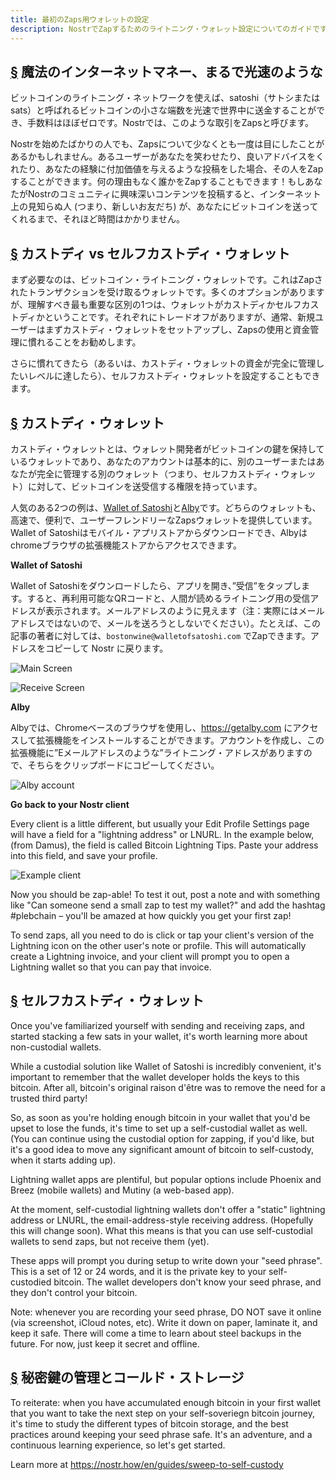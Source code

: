 ```yaml
---
title: 最初のZaps用ウォレットの設定
description: NostrでZapするためのライトニング・ウォレット設定についてのガイドです。
---
```


## [§](#magic-internet-money) 魔法のインターネットマネー、まるで光速のような

ビットコインのライトニング・ネットワークを使えば、satoshi（サトシまたは sats）と呼ばれるビットコインの小さな端数を光速で世界中に送金することができ、手数料はほぼゼロです。Nostrでは、このような取引をZapsと呼びます。

Nostrを始めたばかりの人でも、Zapsについて少なくとも一度は目にしたことがあるかもしれません。あるユーザーがあなたを笑わせたり、良いアドバイスをくれたり、あなたの経験に付加価値を与えるような投稿をした場合、その人をZapすることができます。何の理由もなく誰かをZapすることもできます！もしあなたがNostrのコミュニティに興味深いコンテンツを投稿すると、インターネット上の見知らぬ人 (つまり、新しいお友だち) が、あなたにビットコインを送ってくれるまで、それほど時間はかかりません。

## [§](#custodial-vs-self) カストディ vs セルフカストディ・ウォレット

まず必要なのは、ビットコイン・ライトニング・ウォレットです。これはZapされたトランザクションを受け取るウォレットです。多くのオプションがありますが、理解すべき最も重要な区別の1つは、ウォレットがカストディかセルフカストディかということです。それぞれにトレードオフがありますが、通常、新規ユーザーはまずカストディ・ウォレットをセットアップし、Zapsの使用と資金管理に慣れることをお勧めします。

さらに慣れてきたら（あるいは、カストディ・ウォレットの資金が完全に管理したいレベルに達したら）、セルフカストディ・ウォレットを設定することもできます。

## [§](#custodial) カストディ・ウォレット

カストディ・ウォレットとは、ウォレット開発者がビットコインの鍵を保持しているウォレットであり、あなたのアカウントは基本的に、別のユーザーまたはあなたが完全に管理する別のウォレット（つまり、セルフカストディ・ウォレット）に対して、ビットコインを送受信する権限を持っています。

人気のある2つの例は、[Wallet of Satoshi](https://www.walletofsatoshi.com/)と[Alby](https://getalby.com)です。どちらのウォレットも、高速で、便利で、ユーザーフレンドリーなZapsウォレットを提供しています。Wallet of Satoshiはモバイル・アプリストアからダウンロードでき、Albyはchromeブラウザの拡張機能ストアからアクセスできます。

**Wallet of Satoshi**

Wallet of Satoshiをダウンロードしたら、アプリを開き、”受信”をタップします。すると、再利用可能なQRコードと、人間が読めるライトニング用の受信アドレスが表示されます。メールアドレスのように見えます（注：実際にはメールアドレスではないので、メールを送ろうとしないでください）。たとえば、この記事の著者に対しては、`bostonwine@walletofsatoshi.com` でZapできます。アドレスをコピーして Nostr に戻ります。

![Main Screen](https://cdn.nostr.build/i/955e1fd028d64941b80ed0b423a07541a2af8f14919c73e0add93511e3620477.jpg)

![Receive Screen](https://cdn.nostr.build/i/2d4f6ffa7a237cf93fca9aff37eca0011ba473b8f3da013f5fda786c93693b87.jpg)

**Alby**

Albyでは、Chromeベースのブラウザを使用し、https://getalby.com にアクセスして拡張機能をインストールすることができます。アカウントを作成し、この拡張機能に”Eメールアドレスのような”ライトニング・アドレスがありますので、そちらをクリップボードにコピーしてください。

![Alby account](https://cdn.nostr.build/i/fee9ab21c94221a9f9573c41e8e85a97b1ecafd18e22f52cf276d31a67a58664.png)

**Go back to your Nostr client**

Every client is a little different, but usually your Edit Profile Settings page will have a field for a "lightning address" or LNURL. In the example below, (from Damus), the field is called Bitcoin Lightning Tips. Paste your address into this field, and save your profile.

![Example client](https://cdn.nostr.build/i/34241da3022d061a8159268f05e0cb3c8aa53934a55c5cc8c76effbfc7b625cc.jpg)

Now you should be zap-able! To test it out, post a note and with something like "Can someone send a small zap to test my wallet?" and add the hashtag #plebchain – you'll be amazed at how quickly you get your first zap!

To send zaps, all you need to do is click or tap your client's version of the Lightning icon on the other user's note or profile. This will automatically create a Lightning invoice, and your client will prompt you to open a Lightning wallet so that you can pay that invoice.

## [§](#self-custody) セルフカストディ・ウォレット

Once you've familiarized yourself with sending and receiving zaps, and started stacking a few sats in your wallet, it's worth learning more about non-custodial wallets.

While a custodial solution like Wallet of Satoshi is incredibly convenient, it's important to remember that the wallet developer holds the keys to this bitcoin. After all, bitcoin's original raison d'être was to remove the need for a trusted third party!

So, as soon as you're holding enough bitcoin in your wallet that you'd be upset to lose the funds, it's time to set up a self-custodial wallet as well. (You can continue using the custodial option for zapping, if you'd like, but it's a good idea to move any significant amount of bitcoin to self-custody, when it starts adding up).

Lightning wallet apps are plentiful, but popular options include Phoenix and Breez (mobile wallets) and Mutiny (a web-based app).

At the moment, self-custodial lightning wallets don't offer a "static" lightning address or LNURL, the email-address-style receiving address. (Hopefully this will change soon). What this means is that you can use self-custodial wallets to send zaps, but not receive them (yet).

These apps will prompt you during setup to write down your "seed phrase". This is a set of 12 or 24 words, and it is the private key to your self-custodied bitcoin. The wallet developers don't know your seed phrase, and they don't control your bitcoin.

Note: whenever you are recording your seed phrase, DO NOT save it online (via screenshot, iCloud notes, etc). Write it down on paper, laminate it, and keep it safe. There will come a time to learn about steel backups in the future. For now, just keep it secret and offline.

## [§](#private-key-management) 秘密鍵の管理とコールド・ストレージ

To reiterate: when you have accumulated enough bitcoin in your first wallet that you want to take the next step on your self-soveriegn bitcoin journey, it's time to study the different types of bitcoin storage, and the best practices around keeping your seed phrase safe. It's an adventure, and a continuous learning experience, so let's get started.

Learn more at https://nostr.how/en/guides/sweep-to-self-custody

